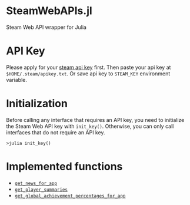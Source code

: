 # SteamWebAPIs.jl

Steam Web API wrapper for Julia

# API Key

Please apply for your [steam api key](https://steamcommunity.com/dev/apikey) first. Then paste your api key at `$HOME/.steam/apikey.txt`. Or save api key to `STEAM_KEY` environment variable.

# Initialization

Before calling any interface that requires an API key, you need to initialize the Steam Web API key with `init_key()`. Otherwise, you can only call interfaces that do not require an API key.

``` julia-repl
>julia init_key()
```

# Implemented functions

- [`get_news_for_app`](@ref)
- [`get_player_summaries`](@ref)
- [`get_global_achievement_percentages_for_app`](@ref)